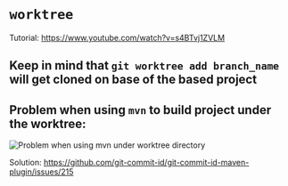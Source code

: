 # `worktree`
Tutorial: https://www.youtube.com/watch?v=s4BTvj1ZVLM

## Keep in mind that `git worktree add branch_name` will get cloned on base of the based project

## Problem when using `mvn` to build project under the worktree:
![Problem when using mvn under worktree directory](https://user-images.githubusercontent.com/3033388/227475928-77c94afb-5f10-462f-b992-e292a4a2ec89.png)

Solution: https://github.com/git-commit-id/git-commit-id-maven-plugin/issues/215

